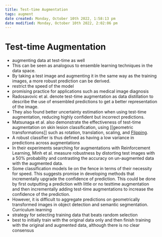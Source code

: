 ```yaml
---
title: Test-time Augmentation
tags: augment
date created: Monday, October 10th 2022, 1:58:13 pm
date modified: Monday, October 10th 2022, 2:02:06 pm
---
```


# Test-time Augmentation
- augmenting data at test-time as well
- This can be seen as analogous to ensemble learning techniques in the data space.
- By taking a test image and augmenting it in the same way as the training images, a more robust prediction can be derived.
- restrict the speed of the model
- promising practice for applications such as medical image diagnosis
- Radosavovic et al. denote test-time augmentation as data distillation to describe the use of ensembled predictions to get a better representation of the image.
- They also found better uncertainty estimation when using test-time augmentation, reducing highly confident but incorrect predictions.
- Matsunaga et al. also demonstrate the effectiveness of test-time augmentation on skin lesion classification, using [[geometric transformations]] such as rotation, translation, scaling, and [Flipping](Flipping.md).
- A robust classifier is thus defined as having a low variance in predictions across augmentations
- In their experiments searching for augmentations with Reinforcement Learning, Minh et al. measure robustness by distorting test images with a 50% probability and contrasting the accuracy on un-augmented data with the augmented data.
- Some classification models lie on the fence in terms of their necessity for speed. This suggests promise in developing methods that incrementally upgrade the confidence of prediction. This could be done by first outputting a prediction with little or no testtime augmentation and then incrementally adding test-time augmentations to increase the confidence of the prediction.
- However, it is difficult to aggregate predictions on geometrically transformed images in object detection and semantic segmentation. Curriculum learning
- strategy for selecting training data that beats random selection
- best to initially train with the original data only and then finish training with the original and augmented data, although there is no clear consensus

